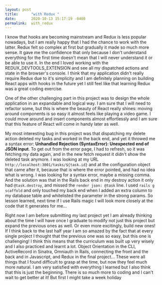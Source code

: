 ```yaml
---
layout: post
title:      "with Redux "
date:       2020-10-13 15:17:19 -0400
permalink:  with_redux
---
```



I know that hooks are becoming mainstream and Redux is less popular nowadays, but I am really happy that I had the chance to work with the latter. Redux felt so complex at first but gradually it made so much more sense. It gave me the confidence that only because I don't understand everything for the first time doesn't mean that I will never understand it or be able to use it. In the end I loved working with the REDUX_DEVTOOLS_EXTENSION and see all my dispatched actions and state in the browser's console. I think that my application didn't really require Redux due to it's simplicity and I am definitely planning on building React apps with hooks in the future yet I still feel like that learning Redux was a great coding exercise.

One of the other challenging part in this project was to design the whole application in an expandable and logical way. I am sure that I will need to refactor some, but this is where the beauty of React really shines: moving around components is so easy it almost feels like playing a video game. I could move around and insert components almost effortlessly and I am sure that this feature of React will come in handy later as well.

My most interesting bug in this project was that dispatching my delete action deleted my tasks and worked in the back end, and yet it throwed me a syntax error: **Unhandled Rejection (SyntaxError): Unexpected end of JSON input**.  To get out from the error page, I had to refresh, so it was fetching my data again, and in the new fetch request it didn't show the deleted task anymore. I was looking at my URL  ``http://localhost:3001/tasks/${task.id}`` and at the configuration object that came after it, because that is where the error pointed, and had no idea what is wrong. I was looking for a syntax error, maybe a missing comma. And the solution was that in the Rails back end in my destroy action it only had `@task.destroy`, and missed the `render json: @task` line. I used `rails g scaffold` and only touched my back end when I added an extra column to my database table and whitelisted the parameter in the strong params. So lesson learned, next time if I use Rails magic I will  look more closely at the code that it generates for me... 

Right now I am before submitting my last project yet  I am already thinking about the time I will have once I graduate to modify not just this project but expand the previous ones as well. Or even more excitingly, build new ones! 
If I think back to the last half year I am so amazed by the fact that at every single project I thought that the previous one was so easy, but this one is challenging! I think this means that the curriculum was built up very wisely and I also practiced and learnt a lot. Object Orientation in the CLI, ActiveRecord in Sinatra, Omniauth in Rails, connecting the front and the back and in Javascript, and Redux in the final project... These were all things that I found difficult to grasp at the time, but now they feel much more natural. I am very satisfied with everything I learned but I also think that this is just the beginning. There is so much more to coding and I can't wait to get better at it! But first I might take a week holiday




